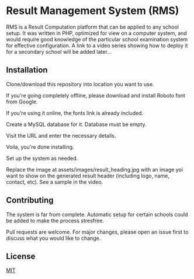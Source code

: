 # Result Management System (RMS)

RMS is a Result Computation platform that can be applied to any school setup. It was written in PHP, optimized for view on a computer system, and would require good knowledge of the particular school examination system for effective configuration. A link to a video series showing how to deploy it for a secondary school will be added later...

## Installation

Clone/download this repository into location you want to use. 

If you're going completely offline, please download and install Roboto font from Google.

If you're using it online, the fonts link is already included.

Create a MySQL database for it. Database must be empty.

Visit the URL and enter the necessary details. 

Voila, you're done installing. 

Set up the system as needed.

Replace the image at assets/images/result_heading.jpg with an image yoi want to show on the generated result header (including logo, name, contact, etc). See a sample in the video.

## Contributing

The system is far from complete. Automatic setup for certain schools could be added to make the process stresfree.

Pull requests are welcome. For major changes, please open an issue first to discuss what you would like to change.

## License
[MIT](https://choosealicense.com/licenses/mit/)